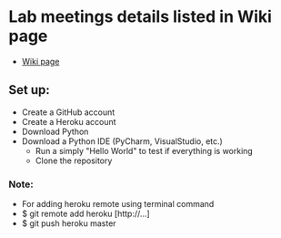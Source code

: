 # Lab meetings details listed in Wiki page
  - [Wiki page](https://github.com/xinyi-yuan/SD_Lab3/wiki)
## Set up:
  - Create a GitHub account
  - Create a Heroku account
  - Download Python
  - Download a Python IDE (PyCharm, VisualStudio, etc.)
    - Run a simply "Hello World" to test if everything is working
    - Clone the repository
### Note: 
 - For adding heroku remote using terminal command
 - $ git remote add heroku [http://...]
 - $ git push heroku master
